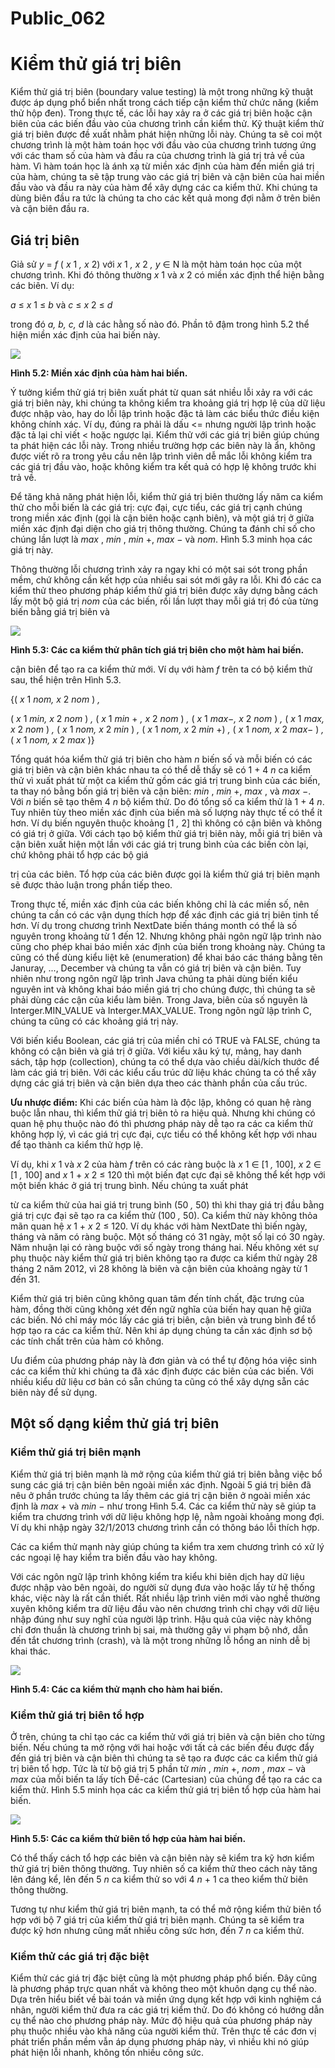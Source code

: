 # Public_062

# Kiểm thử giá trị biên

Kiểm thử giá trị biên (boundary value testing) là một trong những kỹ thuật được áp dụng phổ biển nhất trong cách tiếp cận kiểm thử chức năng (kiểm thử hộp đen). Trong thực tế, các lỗi hay xảy ra ở các giá trị biên hoặc cận biên của các biến đầu vào của chương trình cần kiểm thử. Kỹ thuật kiểm thử giá trị biên được đề xuất nhằm phát hiện những lỗi này. Chúng ta sẽ coi một chương trình là một hàm toán học với đầu vào của chương trình tương ứng với các tham số của hàm và đầu ra của chương trình là giá trị trả về của hàm. Vì hàm toán học là ánh xạ từ miền xác định của hàm đến miền giá trị của hàm, chúng ta sẽ tập trung vào các giá trị biên và cận biên của hai miền đầu vào và đầu ra này của hàm để xây dựng các ca kiểm thử. Khi chúng ta dùng biên đầu ra tức là chúng ta cho các kết quả mong đợi nằm ở trên biên và cận biên đầu ra.

## Giá trị biên

Giả sử _y_ = _f_ ( _x_ 1 _, x_ 2) với _x_ 1 _, x_ 2 _, y_ ∈ N là một hàm toán học của một chương trình. Khi đó thông thường _x_ 1 và _x_ 2 có miền xác định thể hiện bằng các biên. Ví dụ:

_a_ ≤ _x_ 1 ≤ _b_ và _c_ ≤ _x_ 2 ≤ _d_

trong đó _a, b, c, d_ là các hằng số nào đó. Phần tô đậm trong hình 5.2 thể hiện miền xác định của hai biến này.

![](images/image1.png)

**Hình 5.2: Miền xác định của hàm hai biến.**

Ý tưởng kiểm thử giá trị biên xuất phát từ quan sát nhiều lỗi xảy ra với các giá trị biên này, khi chúng ta không kiểm tra khoảng giá trị hợp lệ của dữ liệu được nhập vào, hay do lỗi lập trình hoặc đặc tả làm các biểu thức điều kiện không chính xác. Ví dụ, đúng ra phải là dấu <= nhưng người lập trình hoặc đặc tả lại chỉ viết < hoặc ngược lại. Kiểm thử với các giá trị biên giúp chúng ta phát hiện các lỗi này. Trong nhiều trường hợp các biên này là ẩn, không được viết rõ ra trong yêu cầu nên lập trình viên dễ mắc lỗi không kiểm tra các giá trị đầu vào, hoặc không kiểm tra kết quả có hợp lệ không trước khi trả về.

Để tăng khả năng phát hiện lỗi, kiểm thử giá trị biên thường lấy năm ca kiểm thử cho mỗi biến là các giá trị: cực đại, cực tiểu, các giá trị cạnh chúng trong miền xác định (gọi là cận biên hoặc cạnh biên), và một giá trị ở giữa miền xác định đại diện cho giá trị thông thường. Chúng ta đánh chỉ số cho chúng lần lượt là _max_ , _min_ , _min_ +, _max_ − và _nom_. Hình 5.3 minh họa các giá trị này.

Thông thường lỗi chương trình xảy ra ngay khi có một sai sót trong phần mềm, chứ không cần kết hợp của nhiều sai sót mới gây ra lỗi. Khi đó các ca kiểm thử theo phương pháp kiểm thử giá trị biên được xây dựng bằng cách lấy một bộ giá trị _nom_ của các biến, rồi lần lượt thay mỗi giá trị đó của từng biến bằng giá trị biên và

![](images/image2.png)

**Hình 5.3: Các ca kiểm thử phân tích giá trị biên cho một hàm hai biến.**

cận biên để tạo ra ca kiểm thử mới. Ví dụ với hàm _f_ trên ta có bộ kiểm thử sau, thể hiện trên Hình 5.3.

{( _x_ 1 _nom, x_ 2 _nom_ ) _,_

( _x_ 1 _min, x_ 2 _nom_ ) _,_ ( _x_ 1 _min_ + _, x_ 2 _nom_ ) _,_ ( _x_ 1 _max−, x_ 2 _nom_ ) _,_ ( _x_ 1 _max, x_ 2 _nom_ ) _,_ ( _x_ 1 _nom, x_ 2 _min_ ) _,_ ( _x_ 1 _nom, x_ 2 _min_ +) _,_ ( _x_ 1 _nom, x_ 2 _max−_ ) _,_ ( _x_ 1 _nom, x_ 2 _max_ )}

Tổng quát hóa kiểm thử giá trị biên cho hàm _n_ biến số và mỗi biến có các giá trị biên và cận biên khác nhau ta có thể dễ thấy sẽ có 1 \+ 4 _n_ ca kiểm thử vì xuất phát từ một ca kiểm thử gồm các giá trị trung bình của các biến, ta thay nó bằng bốn giá trị biên và cận biên: _min_ , _min_ +, _max_ , và _max_ −. Với _n_ biến sẽ tạo thêm 4 _n_ bộ kiểm thử. Do đó tổng số ca kiểm thử là 1 + 4 _n_. Tuy nhiên tùy theo miền xác định của biến mà số lượng này thực tế có thể ít hơn. Ví dụ biến nguyên thuộc khoảng [1 _,_ 2] thì không có cận biên và không có giá trị ở giữa. Với cách tạo bộ kiểm thử giá trị biên này, mỗi giá trị biên và cận biên xuất hiện một lần với các giá trị trung bình của các biến còn lại, chứ không phải tổ hợp các bộ giá

trị của các biên. Tổ hợp của các biên được gọi là kiểm thử giá trị biên mạnh sẽ được thảo luận trong phần tiếp theo.

Trong thực tế, miền xác định của các biến không chỉ là các miền số, nên chúng ta cần có các vận dụng thích hợp để xác định các giá trị biên tinh tế hơn. Ví dụ trong chương trình NextDate biến tháng month có thể là số nguyên trong khoảng từ 1 đến 12. Nhưng không phải ngôn ngữ lập trình nào cũng cho phép khai báo miền xác định của biến trong khoảng này. Chúng ta cũng có thể dùng kiểu liệt kê (enumeration) để khai báo các tháng bằng tên Januray, ..., December và chúng ta vẫn có giá trị biên và cận biên. Tuy nhiên như trong ngôn ngữ lập trình Java chúng ta phải dùng biến kiểu nguyên int và không khai báo miền giá trị cho chúng được, thì chúng ta sẽ phải dùng các cận của kiểu làm biên. Trong Java, biên của số nguyên là Interger.MIN_VALUE và Interger.MAX_VALUE. Trong ngôn ngữ lập trình C, chúng ta cũng có các khoảng giá trị này.

Với biến kiểu Boolean, các giá trị của miền chỉ có TRUE và FALSE, chúng ta không có cận biên và giá trị ở giữa. Với kiểu xâu ký tự, mảng, hay danh sách, tập hợp (collection), chúng ta có thể dựa vào chiều dài/kích thước để làm các giá trị biên. Với các kiểu cấu trúc dữ liệu khác chúng ta có thể xây dựng các giá trị biên và cận biên dựa theo các thành phần của cấu trúc.

**Ưu nhược điểm:** Khi các biến của hàm là độc lập, không có quan hệ ràng buộc lẫn nhau, thì kiểm thử giá trị biên tỏ ra hiệu quả. Nhưng khi chúng có quan hệ phụ thuộc nào đó thì phương pháp này dễ tạo ra các ca kiểm thử không hợp lý, vì các giá trị cực đại, cực tiểu có thể không kết hợp với nhau để tạo thành ca kiểm thử hợp lệ.

Ví dụ, khi _x_ 1 và _x_ 2 của hàm _f_ trên có các ràng buộc là _x_ 1 ∈ [1 _,_ 100], _x_ 2 ∈ [1 _,_ 100] and _x_ 1 \+ _x_ 2 ≤ 120 thì một biến đạt cực đại sẽ không thể kết hợp với một biến khác ở giá trị trung bình. Nếu chúng ta xuất phát 

từ ca kiểm thử của hai giá trị trung bình (50 _,_ 50) thì khi thay giá trị đầu bằng giá trị cực đại sẽ tạo ra ca kiểm thử (100 _,_ 50). Ca kiểm thử này không thỏa mãn quan hệ _x_ 1 \+ _x_ 2 ≤ 120. Ví dụ khác với hàm NextDate thì biến ngày, tháng và năm có ràng buộc. Một số tháng có 31 ngày, một số lại có 30 ngày. Năm nhuận lại có ràng buộc với số ngày trong tháng hai. Nếu không xét sự phụ thuộc này kiểm thử giá trị biên không tạo ra được ca kiểm thử ngày 28 tháng 2 năm 2012, vì 28 không là biên và cận biên của khoảng ngày từ 1 đến 31.

Kiểm thử giá trị biên cũng không quan tâm đến tính chất, đặc trưng của hàm, đồng thời cũng không xét đến ngữ nghĩa của biến hay quan hệ giữa các biến. Nó chỉ máy móc lấy các giá trị biên, cận biên và trung bình để tổ hợp tạo ra các ca kiểm thử. Nên khi áp dụng chúng ta cần xác định sơ bộ các tính chất trên của hàm có không.

Ưu điểm của phương pháp này là đơn giản và có thể tự động hóa việc sinh các ca kiểm thử khi chúng ta đã xác định được các biên của các biến. Với nhiều kiểu dữ liệu cơ bản có sẵn chúng ta cũng có thể xây dựng sẵn các biên này để sử dụng.

## Một số dạng kiểm thử giá trị biên

### Kiểm thử giá trị biên mạnh

Kiểm thử giá trị biên mạnh là mở rộng của kiểm thử giá trị biên bằng việc bổ sung các giá trị cận biên bên ngoài miền xác định. Ngoài 5 giá trị biên đã nêu ở phần trước chúng ta lấy thêm các giá trị cận biên ở ngoài miền xác định là _max_ \+ và _min_ − như trong Hình 5.4. Các ca kiểm thử này sẽ giúp ta kiểm tra chương trình với dữ liệu không hợp lệ, nằm ngoài khoảng mong đợi. Ví dụ khi nhập ngày 32/1/2013 chương trình cần có thông báo lỗi thích hợp.

Các ca kiểm thử mạnh này giúp chúng ta kiểm tra xem chương trình có xử lý các ngoại lệ hay kiểm tra biến đầu vào hay không.

Với các ngôn ngữ lập trình không kiểm tra kiểu khi biên dịch hay dữ liệu được nhập vào bên ngoài, do người sử dụng đưa vào hoặc lấy từ hệ thống khác, việc này là rất cần thiết. Rất nhiều lập trình viên mới vào nghề thường xuyên không kiểm tra dữ liệu đầu vào nên chương trình chỉ chạy với dữ liệu nhập đúng như suy nghĩ của người lập trình. Hậu quả của việc này không chỉ đơn thuần là chương trình bị sai, mà thường gây vi phạm bộ nhớ, dẫn đến tắt chương trình (crash), và là một trong những lỗ hổng an ninh dễ bị khai thác.

![](images/image3.png)

**Hình 5.4: Các ca kiểm thử mạnh cho hàm hai biến.**

### Kiểm thử giá trị biên tổ hợp

Ở trên, chúng ta chỉ tạo các ca kiểm thử với giá trị biên và cận biên cho từng biến. Nếu chúng ta mở rộng với hai hoặc với tất cả các biến đều được đẩy đến giá trị biên và cận biên thì chúng ta sẽ tạo ra được các ca kiểm thử giá trị biên tổ hợp. Tức là từ bộ giá trị 5 phần tử _min_ , _min_ +, _nom_ , _max_ − và _max_ của mỗi biến ta lấy tích Đề-các (Cartesian) của chúng để tạo ra các ca kiểm thử. Hình 5.5 minh họa các ca kiểm thử giá trị biên tổ hợp của hàm hai biến.

![](images/image4.png)

**Hình 5.5: Các ca kiểm thử biên tổ hợp của hàm hai biến.**

Có thể thấy cách tổ hợp các biên và cận biên này sẽ kiểm tra kỹ hơn kiểm thử giá trị biên thông thường. Tuy nhiên số ca kiểm thử theo cách này tăng lên đáng kể, lên đến 5 _n_ ca kiểm thử so với 4 _n_ \+ 1 ca theo kiểm thử biên thông thường.

Tương tự như kiểm thử giá trị biên mạnh, ta có thể mở rộng kiểm thử biên tổ hợp với bộ 7 giá trị của kiểm thử giá trị biên mạnh. Chúng ta sẽ kiểm tra được kỹ hơn nhưng cũng mất nhiều công sức hơn, đến 7 _n_ ca kiểm thử.

### Kiểm thử các giá trị đặc biệt

Kiểm thử các giá trị đặc biệt cũng là một phương pháp phổ biến. Đây cũng là phương pháp trực quan nhất và không theo một khuôn dạng cụ thể nào. Dựa trên hiểu biết về bài toán và miền ứng dụng kết hợp với kinh nghiệm cá nhân, người kiểm thử đưa ra các giá trị kiểm thử. Do đó không có hướng dẫn cụ thể nào cho phương pháp này. Mức độ hiệu quả của phương pháp này phụ thuộc nhiều vào khả năng của người kiểm thử. Trên thực tế các đơn vị phát triển phần mềm vẫn áp dụng phương pháp này, vì nhiều khi nó giúp phát hiện lỗi nhanh, không tốn nhiều công sức.
